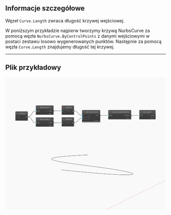 ## Informacje szczegółowe
Węzeł `Curve.Length` zwraca długość krzywej wejściowej.

W poniższym przykładzie najpierw tworzymy krzywą NurbsCurve za pomocą węzła `NurbsCurve.ByControlPoints` z danymi wejściowymi w postaci zestawu losowo wygenerowanych punktów. Następnie za pomocą węzła `Curve.Length` znajdujemy długość tej krzywej.

___
## Plik przykładowy

![Length](./Autodesk.DesignScript.Geometry.Curve.Length_img.jpg)


